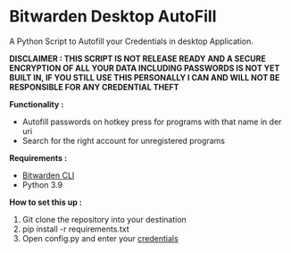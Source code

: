 # Bitwarden Desktop AutoFill
 A Python Script to Autofill your Credentials in desktop Application.
 
 **DISCLAIMER : THIS SCRIPT IS NOT RELEASE READY AND A SECURE ENCRYPTION OF ALL YOUR DATA INCLUDING PASSWORDS IS NOT YET BUILT IN, IF YOU STILL USE THIS PERSONALLY I CAN AND WILL NOT BE RESPONSIBLE FOR ANY CREDENTIAL THEFT** 


**Functionality :**

- Autofill passwords on hotkey press for programs with that name in der uri
- Search for the right account for unregistered programs


**Requirements :**

- [Bitwarden CLI](https://bitwarden.com/help/cli/)
- Python 3.9


 **How to set this up :**
 
 1. Git clone the repository into your destination
 2. pip install -r requirements.txt
 3. Open config.py and enter your [credentials](https://bitwarden.com/help/personal-api-key/)
